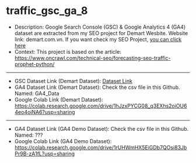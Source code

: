 # traffic_gsc_ga_8
- Description: Google Search Console (GSC) & Google Analytics 4 (GA4) dataset are extracted from my SEO project for Demart Wesbite. Website link: demart.com.vn. If you want check my SEO Project, [you can click here](https://www.notion.so/nghiant3110/Nguyen-Trung-Nghia-s-Portfolio-5a4ab84197a84127b50abc33046e4bbb?p=f277739320594643bcb57ea5d7eb0ca8&pm=c)
- Context: This project is based on the article: https://www.oncrawl.com/technical-seo/forecasting-seo-traffic-prophet-python/
------
- GSC Dataset Link (Demart Dataset): [Dataset Link](https://docs.google.com/spreadsheets/d/1tJLQ_A_SNBan4ms7GuEQogrbutDxOd9FcWz1b7rtomA/edit?gid=1337403384#gid=1337403384)
- GA4 Dataset Link (Demart Dataset): Check the csv file in this Github. Named: GA4_Data
- Google Colab Link (Demart Dataset): https://colab.research.google.com/drive/1hJzxPYCG08_q3EXhs2oiOU64eo4oiNA6?usp=sharing
------
- GA4 Dataset Link (GA4 Demo Dataset): Check the csv file in this Github. Named: ???
- Google Colab Link (GA4 Demo Dataset): https://colab.research.google.com/drive/1rUHWmHX5EiGDb7QOsi83JbPr9B-zA1fL?usp=sharing
